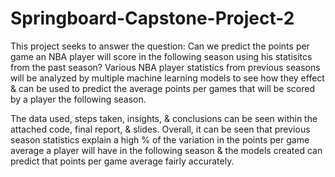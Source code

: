 # Springboard-Capstone-Project-2

This project seeks to answer the question: Can we predict the points per game an NBA player will score in the following season using his statisitcs from the past season? Various NBA player statistics from previous seasons will be analyzed by multiple machine learning models to see how they effect & can be used to predict the average points per games that will be scored by a player the following season. 

The data used, steps taken, insights, & conclusions can be seen within the attached code, final report, & slides. Overall, it can be seen that previous season statistics explain a high % of the variation in the points per game average a player will have in the following season & the models created can predict that points per game average fairly accurately. 







